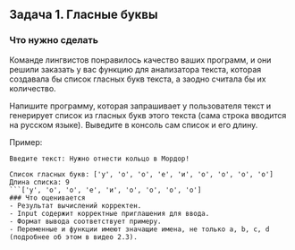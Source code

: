 ## Задача 1. Гласные буквы
### Что нужно сделать
Команде лингвистов понравилось качество ваших программ, и они решили заказать у вас функцию для анализатора текста, которая создавала бы список гласных букв текста, а заодно считала бы их количество.

Напишите программу, которая запрашивает у пользователя текст и генерирует список из гласных букв этого текста (сама строка вводится на русском языке). Выведите в консоль сам список и его длину.

Пример:

```
Введите текст: Нужно отнести кольцо в Мордор!

Список гласных букв: ['у', 'о', 'о', 'е', 'и', 'о', 'о', 'о', 'о']
Длина списка: 9
```['у', 'о', 'о', 'е', 'и', 'о', 'о', 'о', 'о']
### Что оценивается
- Результат вычислений корректен.
- Input содержит корректные приглашения для ввода. 
- Формат вывода соответствует примеру.
- Переменные и функции имеют значащие имена, не только a, b, c, d (подробнее об этом в видео 2.3).

